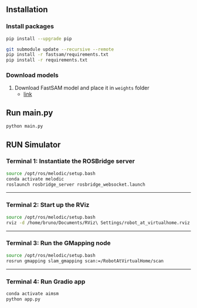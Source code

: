## Installation

### Install packages

```bash
pip install --upgrade pip

git submodule update --recursive --remote
pip install -r fastsam/requirements.txt
pip install -r requirements.txt
```

### Download models

1. Download FastSAM model and place it in `weights` folder
   - [link](https://drive.google.com/file/d/1m1sjY4ihXBU1fZXdQ-Xdj-mDltW-2Rqv/view?usp=sharing)

## Run main.py

```bash
python main.py
```

## RUN Simulator

### Terminal 1: Instantiate the ROSBridge server

```bash
source /opt/ros/melodic/setup.bash
conda activate melodic
roslaunch rosbridge_server rosbridge_websocket.launch
```

---

### Terminal 2: Start up the RViz

```bash
source /opt/ros/melodic/setup.bash
rviz -d /home/bruno/Documents/RViz\ Settings/robot_at_virtualhome.rviz
```

---

### Terminal 3: Run the GMapping node

```bash
source /opt/ros/melodic/setup.bash
rosrun gmapping slam_gmapping scan:=/RobotAtVirtualHome/scan
```

---

### Terminal 4: Run Gradio app

```bash
conda activate aimsm
python app.py
```
